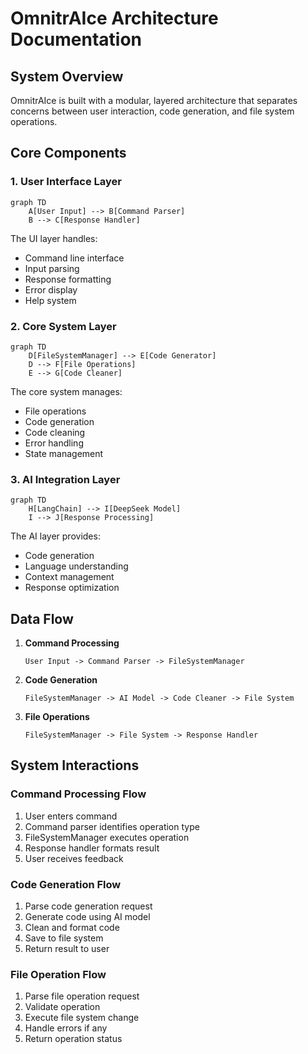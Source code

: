 # OmnitrAIce Architecture Documentation

## System Overview

OmnitrAIce is built with a modular, layered architecture that separates concerns between user interaction, code generation, and file system operations.

## Core Components

### 1. User Interface Layer
```mermaid
graph TD
    A[User Input] --> B[Command Parser]
    B --> C[Response Handler]
```

The UI layer handles:
- Command line interface
- Input parsing
- Response formatting
- Error display
- Help system

### 2. Core System Layer
```mermaid
graph TD
    D[FileSystemManager] --> E[Code Generator]
    D --> F[File Operations]
    E --> G[Code Cleaner]
```

The core system manages:
- File operations
- Code generation
- Code cleaning
- Error handling
- State management

### 3. AI Integration Layer
```mermaid
graph TD
    H[LangChain] --> I[DeepSeek Model]
    I --> J[Response Processing]
```

The AI layer provides:
- Code generation
- Language understanding
- Context management
- Response optimization

## Data Flow

1. **Command Processing**
   ```
   User Input -> Command Parser -> FileSystemManager
   ```

2. **Code Generation**
   ```
   FileSystemManager -> AI Model -> Code Cleaner -> File System
   ```

3. **File Operations**
   ```
   FileSystemManager -> File System -> Response Handler
   ```

## System Interactions

### Command Processing Flow
1. User enters command
2. Command parser identifies operation type
3. FileSystemManager executes operation
4. Response handler formats result
5. User receives feedback

### Code Generation Flow
1. Parse code generation request
2. Generate code using AI model
3. Clean and format code
4. Save to file system
5. Return result to user

### File Operation Flow
1. Parse file operation request
2. Validate operation
3. Execute file system change
4. Handle errors if any
5. Return operation status